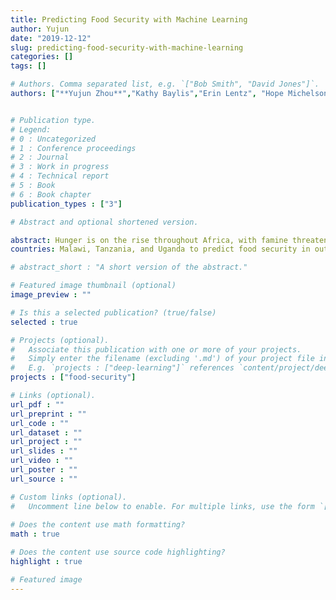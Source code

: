 ```yaml
---
title: Predicting Food Security with Machine Learning
author: Yujun
date: "2019-12-12"
slug: predicting-food-security-with-machine-learning
categories: []
tags: []

# Authors. Comma separated list, e.g. `["Bob Smith", "David Jones"]`.
authors: ["**Yujun Zhou**","Kathy Baylis","Erin Lentz", "Hope Michelson"]


# Publication type.
# Legend:
# 0 : Uncategorized
# 1 : Conference proceedings
# 2 : Journal
# 3 : Work in progress
# 4 : Technical report
# 5 : Book
# 6 : Book chapter
publication_types : ["3"]

# Abstract and optional shortened version.

abstract: Hunger is on the rise throughout Africa, with famine threatening millions across several countries. Rapid and accurate identification of food insecurity crises can enable humanitarian responses to mitigate casualties from hunger and save lives. We develop a predictive model of food security based on readily available, spatially granular data on prices, geography, and demographics. Using machine learning techniques, we are able to improve the accuracy of predicting those villages that face a potential threat of hunger. As with any rare event, one challenge with predicting food insecurity is the low rate of severe food insecurity in the baseline data.  We use several different approaches to address this imbalance to allow us to capture a higher fraction of these rare events.  We apply our procedure to three sub-Saharan African 
countries: Malawi, Tanzania, and Uganda to predict food security in out-of-sample villages. Bearing in mind the possible spatial-temporal correlations between observations in the training and testing set, we use a nested cross-validation method on year-split data to get a more robust result.  We correctly identify up to 40 percent of the most food-insecure clusters, when the baseline model using a logistic regression did not detect any of them.  Our result shows that a data-driven model with the help of machine learning methods can significantly improve its performance on capturing the food insecure households despite the imbalance in the data.  Our paper demonstrates that this approach could be used in a scalable, automatically updated prediction model that could enhance the current famine early warning systems.

# abstract_short : "A short version of the abstract."

# Featured image thumbnail (optional)
image_preview : ""

# Is this a selected publication? (true/false)
selected : true

# Projects (optional).
#   Associate this publication with one or more of your projects.
#   Simply enter the filename (excluding '.md') of your project file in `content/project/`.
#   E.g. `projects : ["deep-learning"]` references `content/project/deep-learning.md`.
projects : ["food-security"]

# Links (optional).
url_pdf : ""
url_preprint : ""
url_code : ""
url_dataset : ""
url_project : ""
url_slides : ""
url_video : ""
url_poster : ""
url_source : ""

# Custom links (optional).
#   Uncomment line below to enable. For multiple links, use the form `[{...}, {...}, {...}]`.
 
# Does the content use math formatting?
math : true

# Does the content use source code highlighting?
highlight : true

# Featured image
---
```


